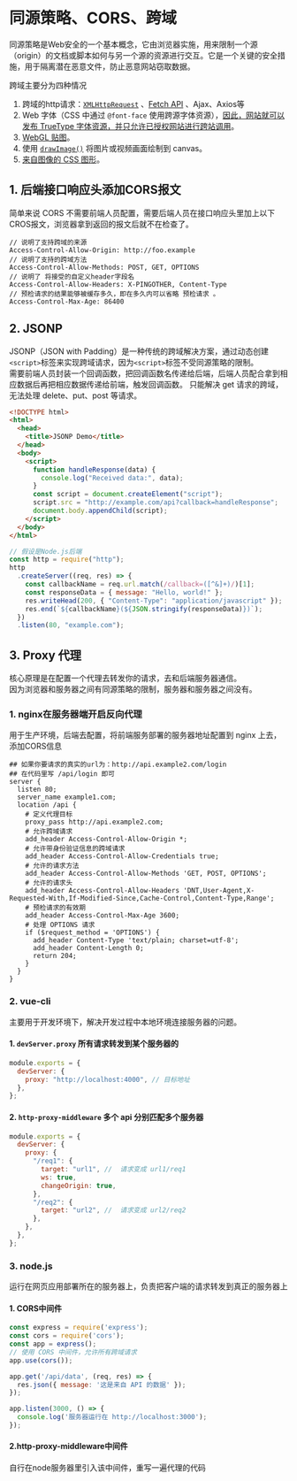 # 同源策略、CORS、跨域

同源策略是Web安全的一个基本概念，它由浏览器实施，用来限制一个源（origin）的文档或脚本如何与另一个源的资源进行交互。它是一个关键的安全措施，用于隔离潜在恶意文件，防止恶意网站窃取数据。

跨域主要分为四种情况
1. 跨域的http请求：[`XMLHttpRequest`](https://developer.mozilla.org/zh-CN/docs/Web/API/XMLHttpRequest) 、[Fetch API](https://developer.mozilla.org/zh-CN/docs/Web/API/Fetch_API) 、Ajax、Axios等
2. Web 字体（CSS 中通过 `@font-face` 使用跨源字体资源），[因此，网站就可以发布 TrueType 字体资源，并只允许已授权网站进行跨站调用](https://www.w3.org/TR/css-fonts-3/#font-fetching-requirements)。
3. [WebGL 贴图](https://developer.mozilla.org/zh-CN/docs/Web/API/WebGL_API/Tutorial/Using_textures_in_WebGL)。
4. 使用 [`drawImage()`](https://developer.mozilla.org/zh-CN/docs/Web/API/CanvasRenderingContext2D/drawImage) 将图片或视频画面绘制到 canvas。
5. [来自图像的 CSS 图形](https://developer.mozilla.org/en-US/docs/Web/CSS/CSS_shapes/Shapes_from_images)。

## 1. 后端接口响应头添加CORS报文

简单来说 CORS 不需要前端人员配置，需要后端人员在接口响应头里加上以下CROS报文，浏览器拿到返回的报文后就不在检查了。

```http
// 说明了支持跨域的来源
Access-Control-Allow-Origin: http://foo.example
// 说明了支持的跨域方法
Access-Control-Allow-Methods: POST, GET, OPTIONS
// 说明了 将接受的自定义header字段名
Access-Control-Allow-Headers: X-PINGOTHER, Content-Type
// 预检请求的结果能够被缓存多久，即在多久内可以省略 预检请求 。
Access-Control-Max-Age: 86400
```

## 2. JSONP

JSONP（JSON with Padding）是一种传统的跨域解决方案，通过动态创建`<script>`标签来实现跨域请求，因为`<script>`标签不受同源策略的限制。  
需要前端人员封装一个回调函数，把回调函数名传递给后端，后端人员配合拿到相应数据后再把相应数据传递给前端，触发回调函数。
只能解决 get 请求的跨域，无法处理 delete、put、post 等请求。

```html
<!DOCTYPE html>
<html>
  <head>
    <title>JSONP Demo</title>
  </head>
  <body>
    <script>
      function handleResponse(data) {
        console.log("Received data:", data);
      }
      const script = document.createElement("script");
      script.src = "http://example.com/api?callback=handleResponse";
      document.body.appendChild(script);
    </script>
  </body>
</html>
```

```js
// 假设是Node.js后端
const http = require("http");
http
  .createServer((req, res) => {
    const callbackName = req.url.match(/callback=([^&]+)/)[1];
    const responseData = { message: "Hello, world!" };
    res.writeHead(200, { "Content-Type": "application/javascript" });
    res.end(`${callbackName}(${JSON.stringify(responseData)})`);
  })
  .listen(80, "example.com");
```

## 3. Proxy 代理

核心原理是在配置一个代理去转发你的请求，去和后端服务器通信。  
因为浏览器和服务器之间有同源策略的限制，服务器和服务器之间没有。

### 1. nginx在服务器端开启反向代理

用于生产环境，后端去配置，将前端服务部署的服务器地址配置到 nginx 上去，添加CORS信息

```nginx
## 如果你要请求的真实的url为：http://api.example2.com/login
## 在代码里写 /api/login 即可
server {
  listen 80;
  server_name example1.com;
  location /api {
    # 定义代理目标
    proxy_pass http://api.example2.com;
    # 允许跨域请求
    add_header Access-Control-Allow-Origin *;
    # 允许带身份验证信息的跨域请求
    add_header Access-Control-Allow-Credentials true;
    # 允许的请求方法
    add_header Access-Control-Allow-Methods 'GET, POST, OPTIONS';
    # 允许的请求头
    add_header Access-Control-Allow-Headers 'DNT,User-Agent,X-Requested-With,If-Modified-Since,Cache-Control,Content-Type,Range';
    # 预检请求的有效期
    add_header Access-Control-Max-Age 3600;
    # 处理 OPTIONS 请求
    if ($request_method = 'OPTIONS') {
      add_header Content-Type 'text/plain; charset=utf-8';
      add_header Content-Length 0;
      return 204;
    }
  }
}
```

### 2. vue-cli

主要用于开发环境下，解决开发过程中本地环境连接服务器的问题。

#### 1. `devServer.proxy` 所有请求转发到某个服务器的

```js
module.exports = {
  devServer: {
    proxy: "http://localhost:4000", // 目标地址
  },
};
```

#### 2. `http-proxy-middleware` 多个 api 分别匹配多个服务器

```js
module.exports = {
  devServer: {
    proxy: {
      "/req1": {
        target: "url1", //  请求变成 url1/req1
        ws: true,
        changeOrigin: true,
      },
      "/req2": {
        target: "url2", //  请求变成 url2/req2
      },
    },
  },
};
```

### 3. node.js 

运行在网页应用部署所在的服务器上，负责把客户端的请求转发到真正的服务器上

#### 1. CORS中间件

``` js
const express = require('express');
const cors = require('cors');
const app = express();
// 使用 CORS 中间件，允许所有跨域请求
app.use(cors());

app.get('/api/data', (req, res) => {
  res.json({ message: '这是来自 API 的数据' });
});

app.listen(3000, () => {
  console.log('服务器运行在 http://localhost:3000');
});

```

#### 2.http-proxy-middleware中间件

自行在node服务器里引入该中间件，重写一遍代理的代码
